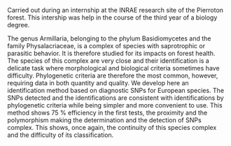 Carried out during an internship at the INRAE research site of the Pierroton forest. This intership was help in the course of the third year of a biology degree.

The genus Armillaria, belonging to the phylum Basidiomycetes and the family Physalacriaceae, is a complex of species with saprotrophic or parasitic behavior. It is therefore studied for its impacts on forest health. The species of this complex are very close and their identification is a delicate task where morphological and biological criteria sometimes have difficulty. Phylogenetic criteria are therefore the most common, however, requiring data in both quantity and quality. We develop here an identification method based on diagnostic SNPs for European species. The SNPs detected and the identifications are consistent with identifications by phylogenetic criteria while being simpler and more convenient to use. This method shows 75 % efficiency in the first tests, the proximity and the polymorphism making the determination and the detection of SNPs complex. This shows, once again, the continuity of this species complex and the difficulty of its classification.

